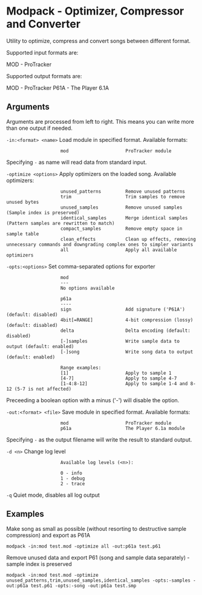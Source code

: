 Modpack - Optimizer, Compressor and Converter
==================================

Utility to optimize, compress and convert songs between different format.

Supported input formats are:

MOD - ProTracker

Supported output formats are:

MOD - ProTracker
P61A - The Player 6.1A

Arguments
---------

Arguments are processed from left to right. This means you can write more than one output if needed.

`-in:<format> <name>`   Load module in specified format. Available formats:

                        mod                     ProTracker module

Specifying `-` as name will read data from standard input.

`-optimize <options>`   Apply optimizers on the loaded song. Available optimizers:

                        unused_patterns         Remove unused patterns
                        trim                    Trim samples to remove unused bytes
                        unused_samples          Remove unused samples (Sample index is preserved)
                        identical_samples       Merge identical samples (Pattern samples are rewritten to match)
                        compact_samples         Remove empty space in sample table
                        clean_effects           Clean up effects, removing unnecessary commands and downgrading complex ones to simpler variants
                        all                     Apply all available optimizers

`-opts:<options>`       Set comma-separated options for exporter

                        mod
                        ---
                        No options available

                        p61a
                        ----
                        sign                    Add signature ('P61A') (default: disabled)
                        4bit[=RANGE]            4-bit compression (lossy) (default: disabled)
                        delta                   Delta encoding (default: disabled)
                        [-]samples              Write sample data to output (default: enabled)
                        [-]song                 Write song data to output (default: enabled)

                        Range examples:
                        [1]                     Apply to sample 1 
                        [4-7]                   Apply to sample 4-7
                        [1-4:8-12]              Apply to sample 1-4 and 8-12 (5-7 is not affected)

Preceeding a boolean option with a minus ('-') will disable the option.

`-out:<format> <file>`  Save module in specified format. Available formats:

                        mod                     ProTracker module
                        p61a                    The Player 6.1a module

Specifying `-` as the output filename will write the result to standard output.

`-d <n>`                Change log level

                        Available log levels (<n>):
                        
                        0 - info
                        1 - debug
                        2 - trace

`-q`                    Quiet mode, disables all log output

Examples
--------

Make song as small as possible (without resorting to destructive sample compression) and export as P61A
```
modpack -in:mod test.mod -optimize all -out:p61a test.p61
```

Remove unused data and export P61 (song and sample data separately) - sample index is preserved

```
modpack -in:mod test.mod -optimize unused_patterns,trim,unused_samples,identical_samples -opts:-samples -out:p61a test.p61 -opts:-song -out:p61a test.smp
```
